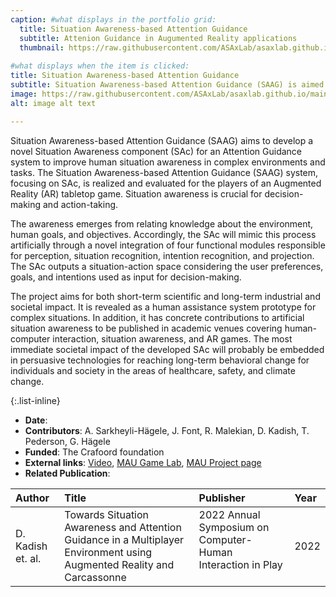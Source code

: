 ```yaml
---
caption: #what displays in the portfolio grid:
  title: Situation Awareness-based Attention Guidance
  subtitle: Attenion Guidance in Augumented Reality applications
  thumbnail: https://raw.githubusercontent.com/ASAxLab/asaxlab.github.io/main/assets/img/portfolio/saag.jpg
  
#what displays when the item is clicked:
title: Situation Awareness-based Attention Guidance
subtitle: Situation Awareness-based Attention Guidance (SAAG) is aimed at developing a novel Situation Awareness component (SAc) for an Attention Guidance system to improve human situation awareness in complex environments and tasks. 
image: https://raw.githubusercontent.com/ASAxLab/asaxlab.github.io/main/assets/img/portfolio/saag.jpg
alt: image alt text

---
```

Situation Awareness-based Attention Guidance (SAAG) aims to develop a novel Situation Awareness component (SAc) for an Attention Guidance system to improve human situation awareness in complex environments and tasks. 
The Situation Awareness-based Attention Guidance (SAAG) system, focusing on SAc, is realized and evaluated for the players of an Augmented Reality (AR) tabletop game. Situation awareness is crucial for decision-making and action-taking.

The awareness emerges from relating knowledge about the environment, human goals, and objectives. Accordingly, the SAc will mimic this process artificially through a novel integration of four functional modules responsible for perception, situation recognition, intention recognition, and projection. 
The SAc outputs a situation-action space considering the user preferences, goals, and intentions used as input for decision-making.

The project aims for both short-term scientific and long-term industrial and societal impact. It is revealed as a human assistance system prototype for complex situations. 
In addition, it has concrete contributions to artificial situation awareness to be published in academic venues covering human-computer interaction, situation awareness, and AR games. 
The most immediate societal impact of the developed SAc will probably be embedded in persuasive technologies for reaching long-term behavioral change for individuals and society in the areas of healthcare, safety, and climate change.

{:.list-inline} 
- **Date**: 
- **Contributors**: A. Sarkheyli-H&auml;gele, J. Font, R. Malekian, D. Kadish, T. Pederson, G. H&auml;gele
- **Funded**: The Crafoord foundation
- **External links**: [Video](https://www.youtube.com/watch?v=qs5j1sf1jGY&t=8s), [MAU Game Lab](https://games.mau.se/research/situation-awareness-and-attention-guidance-carcassonne/), [MAU Project page](https://mau.diva-portal.org/smash/project.jsf?pid=project%3A2642&dswid=6177)
- **Related Publication**:

| Author									| Title				| Publisher     |     Year	|
| :---										| :---				| :---	        | :---		|
| D. Kadish et. al. &nbsp; | Towards Situation Awareness and Attention Guidance in a Multiplayer Environment using Augmented Reality and Carcassonne &nbsp;	|	2022 Annual Symposium on Computer-Human Interaction in Play &nbsp;	|	2022		|

